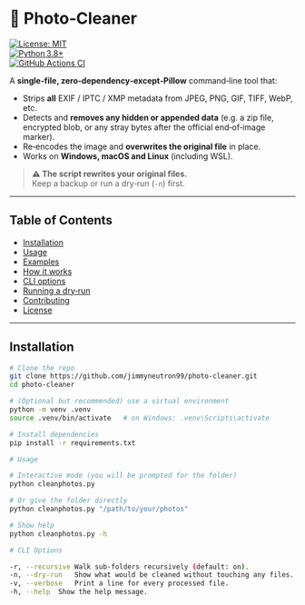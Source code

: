 # 📸 Photo‑Cleaner  

[![License: MIT](https://img.shields.io/badge/License-MIT-blue.svg)](https://opensource.org/licenses/MIT)  
[![Python 3.8+](https://img.shields.io/badge/Python-3.8%2B-brightgreen.svg)](https://www.python.org/downloads/)  
[![GitHub Actions CI](https://github.com/jimmyneutron99/photo-cleaner/actions/workflows/ci.yml/badge.svg)](https://github.com/<YOUR_USER>/photo-cleaner/actions/workflows/ci.yml)

A **single‑file, zero‑dependency‑except‑Pillow** command‑line tool that:

* Strips **all** EXIF / IPTC / XMP metadata from JPEG, PNG, GIF, TIFF, WebP, etc.  
* Detects and **removes any hidden or appended data** (e.g. a zip file, encrypted blob, or any stray bytes after the official end‑of‑image marker).  
* Re‑encodes the image and **overwrites the original file** in place.  
* Works on **Windows, macOS and Linux** (including WSL).  

> **⚠️  The script rewrites your original files.**  
> Keep a backup or run a dry‑run (`‑n`) first.

---

## Table of Contents  

- [Installation](#installation)  
- [Usage](#usage)  
- [Examples](#examples)  
- [How it works](#how-it-works)  
- [CLI options](#cli-options)  
- [Running a dry‑run](#dry‑run)  
- [Contributing](#contributing)  
- [License](#license)  

---

## Installation  

```bash
# Clone the repo
git clone https://github.com/jimmyneutron99/photo-cleaner.git
cd photo-cleaner

# (Optional but recommended) use a virtual environment
python -m venv .venv
source .venv/bin/activate   # on Windows: .venv\Scripts\activate

# Install dependencies
pip install -r requirements.txt

# Usage

# Interactive mode (you will be prompted for the folder)
python cleanphotos.py

# Or give the folder directly
python cleanphotos.py "/path/to/your/photos"

# Show help
python cleanphotos.py -h

# CLI Options

-r, --recursive	Walk sub‑folders recursively (default: on).
-n, --dry-run	Show what would be cleaned without touching any files.
-v, --verbose	Print a line for every processed file.
-h, --help	Show the help message.
